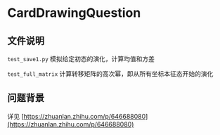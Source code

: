 # CardDrawingQuestion

## 文件说明

`test_save1.py` 模拟给定初态的演化，计算均值和方差

`test_full_matrix` 计算转移矩阵的高次幂，即从所有坐标本征态开始的演化

## 问题背景

详见 [https://zhuanlan.zhihu.com/p/646688080](https://zhuanlan.zhihu.com/p/646688080)
